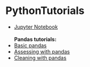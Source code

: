 # PythonTutorials

- <a href="https://github.com/lona9/PythonTutorials/blob/master/Jupyter%20Notebook%20Tutorial.ipynb">Jupyter Notebook</a><br><br>
**Pandas tutorials:**<br>
- <a href="https://github.com/lona9/PythonTutorials/blob/master/Pandas%20Tutorial.ipynb">Basic pandas</a><br>
- <a href="https://github.com/lona9/PythonTutorials/blob/master/Assessing%20with%20pandas.ipynb">Assessing with pandas</a><br>
- <a href="https://github.com/lona9/PythonTutorials/blob/master/Cleaning%20with%20pandas.ipynb">Cleaning with pandas</a><br>
